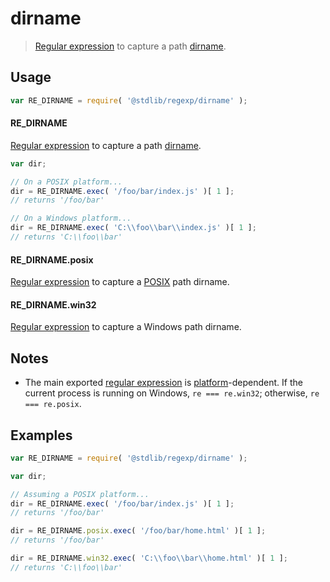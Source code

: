 # dirname

> [Regular expression][regexp] to capture a path [dirname][dirname].


<section class="usage">

## Usage

``` javascript
var RE_DIRNAME = require( '@stdlib/regexp/dirname' );
```

#### RE_DIRNAME

[Regular expression][regexp] to capture a path [dirname][dirname]. 

``` javascript
var dir;

// On a POSIX platform...
dir = RE_DIRNAME.exec( '/foo/bar/index.js' )[ 1 ];
// returns '/foo/bar'

// On a Windows platform...
dir = RE_DIRNAME.exec( 'C:\\foo\\bar\\index.js' )[ 1 ];
// returns 'C:\\foo\\bar'
```


#### RE_DIRNAME.posix

[Regular expression][@stdlib/regexp/dirname-posix] to capture a [POSIX][posix] path dirname.


#### RE_DIRNAME.win32

[Regular expression][@stdlib/regexp/dirname-windows] to capture a Windows path dirname.

</section>

<!-- /.usage -->


<section class="notes">

## Notes

* The main exported [regular expression][regexp] is [platform][@stdlib/utils/is-windows]-dependent. If the current process is running on Windows, `re === re.win32`; otherwise, `re === re.posix`.

</section>

<!-- /.notes -->


<section class="examples">

## Examples

``` javascript
var RE_DIRNAME = require( '@stdlib/regexp/dirname' );

var dir;

// Assuming a POSIX platform...
dir = RE_DIRNAME.exec( '/foo/bar/index.js' )[ 1 ];
// returns '/foo/bar'

dir = RE_DIRNAME.posix.exec( '/foo/bar/home.html' )[ 1 ];
// returns '/foo/bar'

dir = RE_DIRNAME.win32.exec( 'C:\\foo\\bar\\home.html' )[ 1 ];
// returns 'C:\\foo\\bar'
```

</section>

<!-- /.examples -->


<section class="links">

[regexp]: https://developer.mozilla.org/en-US/docs/Web/JavaScript/Guide/Regular_Expressions
[dirname]: https://en.wikipedia.org/wiki/Dirname
[posix]: https://en.wikipedia.org/wiki/POSIX
[@stdlib/utils/is-windows]: https://github.com/stdlib-js/stdlib
[@stdlib/regexp/dirname-posix]: https://github.com/stdlib-js/stdlib
[@stdlib/regexp/dirname-windows]: https://github.com/stdlib-js/stdlib

</section>

<!-- /.links -->
